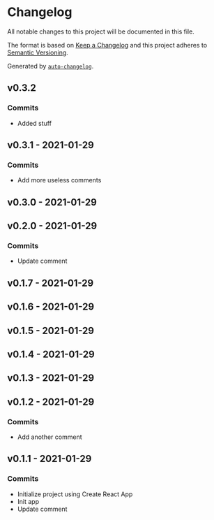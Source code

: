 # Changelog

All notable changes to this project will be documented in this file.

The format is based on [Keep a Changelog](https://keepachangelog.com/en/1.0.0/)
and this project adheres to [Semantic Versioning](https://semver.org/spec/v2.0.0.html).

Generated by [`auto-changelog`](https://github.com/CookPete/auto-changelog).

## v0.3.2

### Commits

- Added stuff 

## v0.3.1 - 2021-01-29

### Commits

- Add more useless comments 

## v0.3.0 - 2021-01-29

## v0.2.0 - 2021-01-29

### Commits

- Update comment 

## v0.1.7 - 2021-01-29

## v0.1.6 - 2021-01-29

## v0.1.5 - 2021-01-29

## v0.1.4 - 2021-01-29

## v0.1.3 - 2021-01-29

## v0.1.2 - 2021-01-29

### Commits

- Add another comment 

## v0.1.1 - 2021-01-29

### Commits

- Initialize project using Create React App 
- Init app 
- Update comment 
